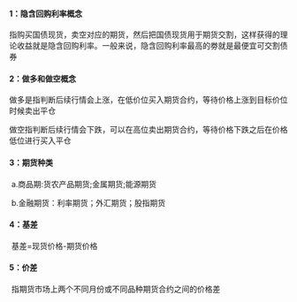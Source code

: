 #### **1：隐含回购利率**概念

​	指购买国债现货，卖空对应的期货，然后把国债现货用于期货交割，这样获得的理论收益就是隐含回购利率。一般来说，隐含回购利率最高的劵就是最便宜可交割债券

#### **2：做多和做空概念**

​	做多是指判断后续行情会上涨，在低价位买入期货合约，等待价格上涨到目标价位时候卖出平仓 

​	做空指判断后续行情会下跌，可以在高位卖出期货合约，等待价格下跌之后在价格低位进行买入平仓

#### **3：期货种类**

​	a.商品期:货农产品期货;金属期货;能源期货

​	b.金融期货：利率期货；外汇期货；股指期货

#### **4：基差**

​	基差=现货价格-期货价格

#### **5：价差**

​	指期货市场上两个不同月份或不同品种期货合约之间的价格差
